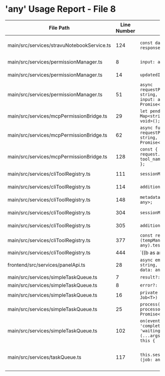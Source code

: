 # 'any' Usage Report - File 8

| File Path | Line Number | Code Snippet | Fixed | Explanation |
|-----------|-------------|--------------|-------|-------------|
| main/src/services/stravuNotebookService.ts | 124 | `const data: any = await response.json();` | N/A | Line not found - may have been already fixed or file changed |
| main/src/services/permissionManager.ts | 8 | `input: any;` | Fixed | Replaced with `Record<string, unknown>` |
| main/src/services/permissionManager.ts | 14 | `updatedInput?: any;` | Fixed | Replaced with `Record<string, unknown>` |
| main/src/services/permissionManager.ts | 51 | `async requestPermission(sessionId: string, toolName: string, input: any): Promise<PermissionResponse> {` | Fixed | Replaced with `Record<string, unknown>` |
| main/src/services/mcpPermissionBridge.ts | 29 | `let pendingRequests = new Map<string, (response: any) => void>();` | Fixed | Replaced with `PermissionResponse` type |
| main/src/services/mcpPermissionBridge.ts | 62 | `async function requestPermission(toolName: string, input: any): Promise<any> {` | Fixed | Replaced with proper types `Record<string, unknown>` and `Promise<PermissionResponse>` |
| main/src/services/mcpPermissionBridge.ts | 128 | `const { tool_name, input } = request.params.arguments as { tool_name: string; input: any };` | Fixed | Replaced with `Record<string, unknown>` |
| main/src/services/cliToolRegistry.ts | 111 | `sessionManager: any,` | Fixed | Replaced with `SessionManager \| null` |
| main/src/services/cliToolRegistry.ts | 114 | `additionalOptions?: any` | Fixed | Replaced with `Record<string, unknown>` |
| main/src/services/cliToolRegistry.ts | 148 | `metadata?: Record<string, any>;` | Fixed | Replaced with `Record<string, unknown>` |
| main/src/services/cliToolRegistry.ts | 304 | `sessionManager: any,` | Fixed | Replaced with `SessionManager` |
| main/src/services/cliToolRegistry.ts | 305 | `additionalOptions?: any` | Fixed | Replaced with `Record<string, unknown>` |
| main/src/services/cliToolRegistry.ts | 377 | `const result = await (tempManager as any).testCliAvailability();` | Partial | Kept type assertion due to protected method access |
| main/src/services/cliToolRegistry.ts | 444 | `((b as any).priority || 0) - ((a as any).priority || 0)` | Fixed | Replaced with proper intersection type |
| frontend/src/services/panelApi.ts | 28 | `async emitPanelEvent(panelId: string, eventType: string, data: any): Promise<void> {` | Fixed | Replaced with `Record<string, unknown>` |
| main/src/services/simpleTaskQueue.ts | 7 | `result?: any;` | Fixed | Replaced with generic type `R` |
| main/src/services/simpleTaskQueue.ts | 8 | `error?: any;` | Fixed | Replaced with `Error` type |
| main/src/services/simpleTaskQueue.ts | 16 | `private processor?: (job: Job<T>) => Promise<any>;` | Fixed | Replaced with generic type `R` |
| main/src/services/simpleTaskQueue.ts | 25 | `process(concurrency: number, processor: (job: Job<T>) => Promise<any>) {` | Fixed | Replaced with generic type `R` |
| main/src/services/simpleTaskQueue.ts | 102 | `on(event: 'active' \| 'completed' \| 'failed' \| 'waiting' \| 'error', listener: (...args: any[]) => void): this {` | Fixed | Replaced with `unknown[]` |
| main/src/services/taskQueue.ts | 117 | `this.sessionQueue.on('active', (job: any) => {` | Kept | Due to union type (Bull.Queue \| SimpleQueue) having different event signatures |